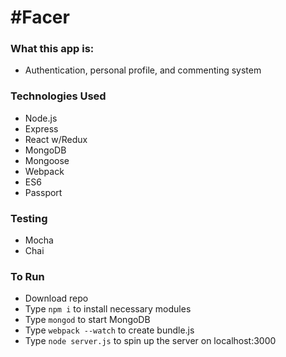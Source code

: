 # #Facer

### What this app is:
- Authentication, personal profile, and commenting system

### Technologies Used
- Node.js
- Express
- React w/Redux
- MongoDB
- Mongoose
- Webpack
- ES6
- Passport

### Testing
- Mocha
- Chai

### To Run
- Download repo
- Type `npm i` to install necessary modules
- Type `mongod` to start MongoDB
- Type `webpack --watch` to create bundle.js
- Type `node server.js` to spin up the server on localhost:3000
